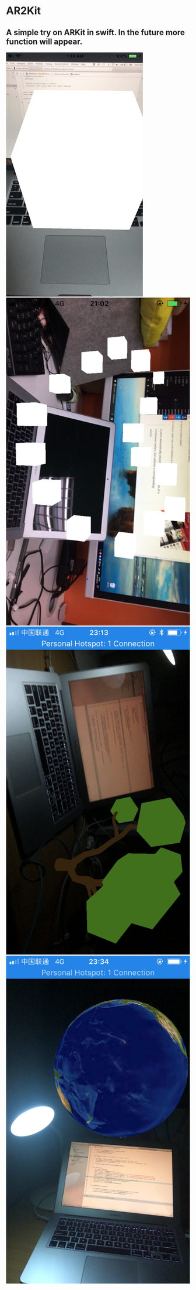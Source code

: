 # AR2Kit
## A simple try on ARKit in swift. In the future more function will appear.
![image](https://github.com/popduorz/AR2Kit/raw/master/demo.png)
![image](https://github.com/popduorz/AR2Kit/raw/master/heart.png)
![image](https://github.com/popduorz/AR2Kit/raw/master/tree.png)
![image](https://github.com/popduorz/AR2Kit/raw/master/earth.png)
